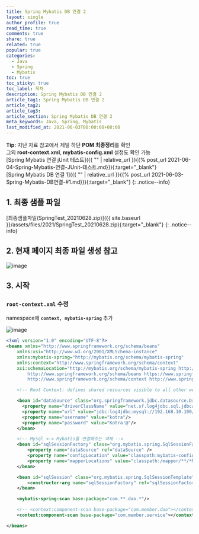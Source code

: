 ```yaml
---
title: Spring Mybatis DB 연결 2
layout: single
author_profile: true
read_time: true
comments: true
share: true
related: true
popular: true
categories:
  - Java
  - Spring
  - Mybatis
toc: true
toc_sticky: true
toc_label: 목차
description: Spring Mybatis DB 연결 2
article_tag1: Spring Mybatis DB 연결 2
article_tag2:
article_tag3:
article_section: Spring Mybatis DB 연결 2
meta_keywords: Java, Spring, Mybatis
last_modified_at: 2021-06-03T00:00:00+08:00
---
```


**Tip:** 지난 자료 참고에서 제일 하단 **POM 최종정리**를 확인  
그외 **root-context.xml**, **mybatis-config.xml** 설정도 확인 가능  
[Spring Mybatis 연결 jUnit 테스트]({{ "" | relative_url }}{{% post_url 2021-06-04-Spring-Mybatis-연결-JUnit-테스트.md}}){:target="\_blank"}  
[Spring Mybatis DB 연결 1]({{ "" | relative_url }}{{% post_url 2021-06-03-Spring-Mybatis-DB연결-#1.md}}){:target="\_blank"}
{: .notice--info}

## 1. 최종 샘플 파일

[최종샘플파일(SpringTest_20210628.zip)]({{ site.baseurl }}/assets/files/2021/SpringTest_20210628.zip){:target="\_blank"}
{: .notice--info}

## 2. 현재 페이지 최종 파일 생성 참고

![image](https://user-images.githubusercontent.com/83876951/123401029-57a94100-d5e1-11eb-85d2-4ba0f14b75f5.png)

## 3. 시작

### `root-context.xml` 수정

namespace에 **`context, mybatis-spring`** 추가

![image](https://user-images.githubusercontent.com/83876951/123773418-9c95e600-d907-11eb-8234-04af1a1e3fbd.png)

```xml
<?xml version="1.0" encoding="UTF-8"?>
<beans xmlns="http://www.springframework.org/schema/beans"
	xmlns:xsi="http://www.w3.org/2001/XMLSchema-instance"
	xmlns:mybatis-spring="http://mybatis.org/schema/mybatis-spring"
	xmlns:context="http://www.springframework.org/schema/context"
	xsi:schemaLocation="http://mybatis.org/schema/mybatis-spring http://mybatis.org/schema/mybatis-spring-1.2.xsd
		http://www.springframework.org/schema/beans https://www.springframework.org/schema/beans/spring-beans.xsd
		http://www.springframework.org/schema/context http://www.springframework.org/schema/context/spring-context-4.3.xsd">

	<!-- Root Context: defines shared resources visible to all other web components -->

	<bean id="dataSource" class="org.springframework.jdbc.datasource.DriverManagerDataSource">
	  <property name="driverClassName" value="net.sf.log4jdbc.sql.jdbcapi.DriverSpy" />
      <property name="url" value="jdbc:log4jdbc:mysql://192.168.10.100/kotraDB?characterEncoding=utf-8&amp;serverTimezone=UTC" />
      <property name="username" value="kotra"/>
      <property name="password" value="Kotra!@"/>
	</bean>

	<!-- Mysql <-> Mybatis를 연결해주는 객체 -->
	<bean id="sqlSessionFactory" class="org.mybatis.spring.SqlSessionFactoryBean">
		<property name="dataSource" ref="dataSource" />
	    <property name="configLocation" value="classpath:mybatis-config.xml" />
		<property name="mapperLocations" value="classpath:/mapper/**/*Mapper.xml" />
	</bean>

 	<bean id="sqlSession" class="org.mybatis.spring.SqlSessionTemplate" destroy-method="clearCache">
		<constructor-arg name="sqlSessionFactory" ref="sqlSessionFactory" />
	</bean>

	<mybatis-spring:scan base-package="com.**.dao.*"/>

	<!-- <context:component-scan base-package="com.member.dao"></context:component-scan> -->
	<context:component-scan base-package="com.member.service"></context:component-scan>

</beans>
```

